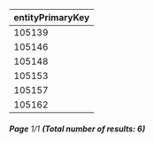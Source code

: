 | entityPrimaryKey |
| ---------------- |
| 105139           |
| 105146           |
| 105148           |
| 105153           |
| 105157           |
| 105162           |

###### **Page** 1/1 **(Total number of results: 6)**